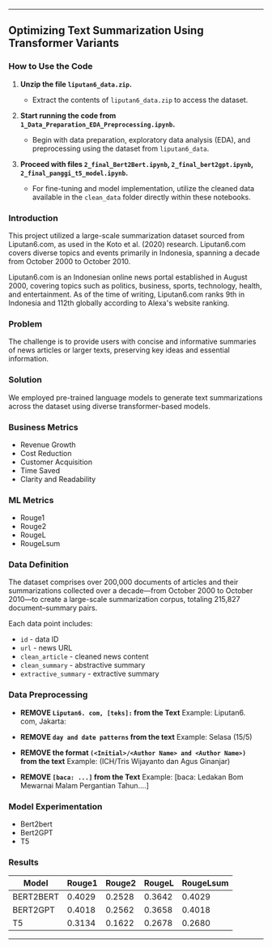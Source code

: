---

## Optimizing Text Summarization Using Transformer Variants

### How to Use the Code

1. **Unzip the file `liputan6_data.zip`.**
   - Extract the contents of `liputan6_data.zip` to access the dataset.

2. **Start running the code from `1_Data_Preparation_EDA_Preprocessing.ipynb`.**
   - Begin with data preparation, exploratory data analysis (EDA), and preprocessing using the dataset from `liputan6_data`.

3. **Proceed with files `2_final_Bert2Bert.ipynb`, `2_final_bert2gpt.ipynb`, `2_final_panggi_t5_model.ipynb`.**
   - For fine-tuning and model implementation, utilize the cleaned data available in the `clean_data` folder directly within these notebooks.

### Introduction
This project utilized a large-scale summarization dataset sourced from Liputan6.com, as used in the Koto et al. (2020) research. Liputan6.com covers diverse topics and events primarily in Indonesia, spanning a decade from October 2000 to October 2010.

Liputan6.com is an Indonesian online news portal established in August 2000, covering topics such as politics, business, sports, technology, health, and entertainment. As of the time of writing, Liputan6.com ranks 9th in Indonesia and 112th globally according to Alexa's website ranking.

### Problem
The challenge is to provide users with concise and informative summaries of news articles or larger texts, preserving key ideas and essential information.

### Solution
We employed pre-trained language models to generate text summarizations across the dataset using diverse transformer-based models.

### Business Metrics
- Revenue Growth
- Cost Reduction
- Customer Acquisition
- Time Saved
- Clarity and Readability

### ML Metrics
- Rouge1
- Rouge2
- RougeL
- RougeLsum

### Data Definition
The dataset comprises over 200,000 documents of articles and their summarizations collected over a decade—from October 2000 to October 2010—to create a large-scale summarization corpus, totaling 215,827 document–summary pairs.

Each data point includes:
- `id` - data ID
- `url` - news URL
- `clean_article` - cleaned news content
- `clean_summary` - abstractive summary
- `extractive_summary` - extractive summary

### Data Preprocessing

- **REMOVE `Liputan6. com, [teks]:` from the Text**
  Example: Liputan6. com, Jakarta:
  
- **REMOVE `day and date patterns` from the text**
  Example: Selasa (15/5)
  
- **REMOVE the format `(<Initial>/<Author Name> and <Author Name>)` from the text**
  Example: (ICH/Tris Wijayanto dan Agus Ginanjar)
  
- **REMOVE `[baca: ...]` from the Text**
  Example: [baca: Ledakan Bom Mewarnai Malam Pergantian Tahun….]

### Model Experimentation
- Bert2bert
- Bert2GPT
- T5

### Results

| Model     | Rouge1  | Rouge2  | RougeL  | RougeLsum |
|-----------|---------|---------|---------|-----------|
| BERT2BERT | 0.4029  | 0.2528  | 0.3642  | 0.4029    |
| BERT2GPT  | 0.4018  | 0.2562  | 0.3658  | 0.4018    |
| T5        | 0.3134  | 0.1622  | 0.2678  | 0.2680    |

---
